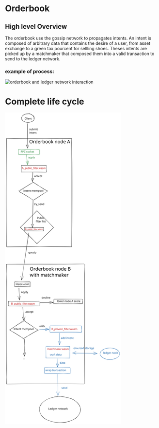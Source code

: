 # Orderbook

## High level Overview

The orderbook use the gossip network to propagates intents. An intent is
composed of arbitrary data that contains the desire of a user, from asset
exchange to a green tax pourcent for sellling shoes. Theses intents are picked
up by a matchmaker that composed them into a valid transaction to send to the
ledger network.

### example of process:
![orderbook and ledger network interaction ](./orderbook_network.svg  "orderbook network")

# Complete life cycle

![intent life cycle](./intent_life_cycle.svg "intent life cycle")
